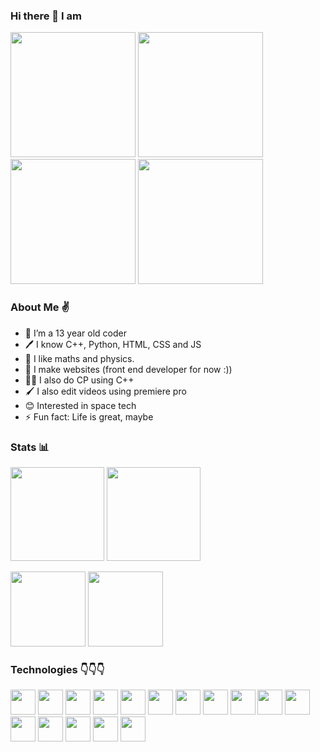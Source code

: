 ### Hi there 👋 I am 
<p float="left">
<img src="https://i.pinimg.com/originals/ac/17/f9/ac17f964ae5b5ce11424d7ec579db025.gif" width="200px" height="200px">
<img src="https://cdn.dribbble.com/users/678328/screenshots/4544844/z.gif" width="200px" height="200px">
<img src="https://cdn.dribbble.com/users/736741/screenshots/4050316/_m.gif" width="200px" height="200px">
<img src="https://cdn.dribbble.com/users/400493/screenshots/1557548/a_dribbble.gif" width="200px" height="200px">
</p>


### About Me ✌
- 🥇 I’m a 13 year old coder
- 🖊 I know C++, Python, HTML, CSS and JS
- 📐 I like maths and physics.
- 📂 I make websites (front end developer for now :))
- 👩‍🎓 I also do CP using C++ 
- 🖌 I also edit videos using premiere pro 
- 😊 Interested in space tech
- ⚡ Fun fact: Life is great, maybe

### Stats 📊
<p float="left">
<img height="150em" src="https://github-readme-stats.vercel.app/api/top-langs/?username=Izma810&theme=radical&hide_border=true&layout=compact"/>
<img height="150em" src="https://github-readme-stats.vercel.app/api?username=Izma810&show_icons=true&hide_border=true&&count_private=true&include_all_commits=true&theme=radical" />
</p>
<p float="left">
<img height="120em" src="https://github-readme-stats.vercel.app/api/pin/?username=Izma810&repo=Endangered-animals-website&theme=radical&hide_border=true"/>
<img height="120em" src="https://github-readme-stats.vercel.app/api/pin/?username=Izma810&repo=Quonto-Quiz-Website&theme=radical&hide_border=true"/>
</p>


### Technologies 👇👇👇


<p float="left">
<a href="#"><img width="40px" height="40px" src="https://cdn.worldvectorlogo.com/logos/c.svg"/></a>
<a href="#"><img width="40px" height="40px" src="https://img.icons8.com/dusk/64/000000/javascript-logo.png"/></a>  
<a href="#"><img width="40px" height="40px" src="https://img.icons8.com/dusk/64/000000/css3.png"/></a>
<a href="#"><img width="40px" height="40px" src="https://img.icons8.com/dusk/64/000000/html-5.png"/></a>
<a href="#"><img width="40px" height="40px" src="https://img.icons8.com/color/48/000000/python.png"/></a>
<a href="#"><img width="40px" height="40px" src="https://img.icons8.com/dusk/64/000000/react.png"/></a>
<a href="#"><img width="40px" height="40px" src="https://img.icons8.com/color/48/000000/angularjs.png"/></a>
<a href="#"><img width="40px" height="40px" src="https://img.icons8.com/color/48/000000/nodejs.png"/></a>
<a href="#"><img width="40px" height="40px" src="https://img.icons8.com/plasticine/100/000000/discord-logo.png"/></a>
<a href="#"><img width="40px" height="40px" src="https://img.icons8.com/plasticine/100/000000/github.png"/></a>
<a href="#"><img width="40px" height="40px" src="https://img.icons8.com/plasticine/100/000000/visual-studio-code-2019.png"/></a>
<a href="#"><img width="40px" height="40px" src="https://img.icons8.com/fluent/48/000000/sublime-text.png"/></a>
<a href="#"><img width="40px" height="40px" src="https://img.icons8.com/color/48/000000/adobe-premiere-pro.png"/></a>
<a href="#"><img width="40px" height="40px" src="https://img.icons8.com/plasticine/100/000000/adobe-illustrator.png"/></a>
<a href="#"><img width="40px" height="40px" src="https://img.icons8.com/color/48/000000/adobe-photoshop.png"/></a>
<a href="#"><img width="40px" height="40px" src="https://img.icons8.com/nolan/64/krita.png"/></a>
</p>

